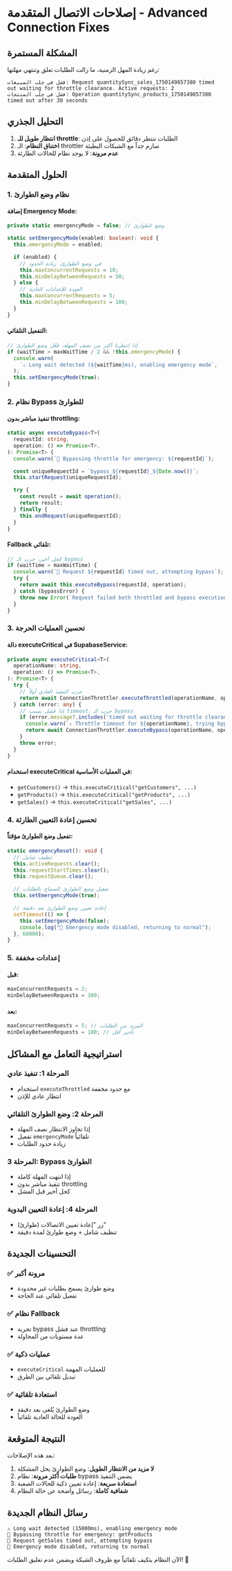 # إصلاحات الاتصال المتقدمة - Advanced Connection Fixes

## المشكلة المستمرة

رغم زيادة المهل الزمنية، ما زالت الطلبات تعلق وتنتهي مهلتها:

```
فشل في جلب المبيعات: Request quantitySync_sales_1750149857380 timed out waiting for throttle clearance. Active requests: 2
فشل في جلب المنتجات: Operation quantitySync_products_1750149857380 timed out after 30 seconds
```

## التحليل الجذري

1. **انتظار طويل للـ throttle**: الطلبات تنتظر دقائق للحصول على إذن
2. **اختناق النظام**: الـ throttler صارم جداً مع الشبكات البطيئة
3. **عدم مرونة**: لا يوجد نظام للحالات الطارئة

## الحلول المتقدمة

### 1. نظام وضع الطوارئ

#### إضافة Emergency Mode:

```typescript
private static emergencyMode = false; // وضع الطوارئ

static setEmergencyMode(enabled: boolean): void {
  this.emergencyMode = enabled;

  if (enabled) {
    // في وضع الطوارئ، زيادة الحدود
    this.maxConcurrentRequests = 10;
    this.minDelayBetweenRequests = 50;
  } else {
    // العودة للإعدادات العادية
    this.maxConcurrentRequests = 5;
    this.minDelayBetweenRequests = 100;
  }
}
```

#### التفعيل التلقائي:

```typescript
// إذا انتظرنا أكثر من نصف المهلة، فعّل وضع الطوارئ
if (waitTime > maxWaitTime / 2 && !this.emergencyMode) {
  console.warn(
    `⚠️ Long wait detected (${waitTime}ms), enabling emergency mode`,
  );
  this.setEmergencyMode(true);
}
```

### 2. نظام Bypass للطوارئ

#### تنفيذ مباشر بدون throttling:

```typescript
static async executeBypass<T>(
  requestId: string,
  operation: () => Promise<T>,
): Promise<T> {
  console.warn(`🚨 Bypassing throttle for emergency: ${requestId}`);

  const uniqueRequestId = `bypass_${requestId}_${Date.now()}`;
  this.startRequest(uniqueRequestId);

  try {
    const result = await operation();
    return result;
  } finally {
    this.endRequest(uniqueRequestId);
  }
}
```

#### Fallback تلقائي:

```typescript
// كحل أخير، جرب الـ bypass
if (waitTime > maxWaitTime) {
  console.warn(`🚨 Request ${requestId} timed out, attempting bypass`);
  try {
    return await this.executeBypass(requestId, operation);
  } catch (bypassError) {
    throw new Error(`Request failed both throttled and bypass execution`);
  }
}
```

### 3. تحسين العمليات الحرجة

#### دالة executeCritical في SupabaseService:

```typescript
private async executeCritical<T>(
  operationName: string,
  operation: () => Promise<T>,
): Promise<T> {
  try {
    // جرب التنفيذ العادي أولاً
    return await ConnectionThrottler.executeThrottled(operationName, operation);
  } catch (error: any) {
    // إذا فشل بسبب timeout، جرب الـ bypass
    if (error.message?.includes('timed out waiting for throttle clearance')) {
      console.warn(`⚠️ Throttle timeout for ${operationName}, trying bypass`);
      return await ConnectionThrottler.executeBypass(operationName, operation);
    }
    throw error;
  }
}
```

#### استخدام executeCritical في العمليات الأساسية:

- `getCustomers()` → `this.executeCritical("getCustomers", ...)`
- `getProducts()` → `this.executeCritical("getProducts", ...)`
- `getSales()` → `this.executeCritical("getSales", ...)`

### 4. تحسين إعادة التعيين الطارئة

#### تفعيل وضع الطوارئ مؤقتاً:

```typescript
static emergencyReset(): void {
  // تنظيف شامل
  this.activeRequests.clear();
  this.requestStartTimes.clear();
  this.requestQueue.clear();

  // تفعيل وضع الطوارئ للسماح بالطلبات
  this.setEmergencyMode(true);

  // إعادة تعيين وضع الطوارئ بعد دقيقة
  setTimeout(() => {
    this.setEmergencyMode(false);
    console.log("🔄 Emergency mode disabled, returning to normal");
  }, 60000);
}
```

### 5. إعدادات مخففة

#### قبل:

```typescript
maxConcurrentRequests = 2;
minDelayBetweenRequests = 300;
```

#### بعد:

```typescript
maxConcurrentRequests = 5; // المزيد من الطلبات
minDelayBetweenRequests = 100; // تأخير أقل
```

## استراتيجية التعامل مع المشاكل

### المرحلة 1: تنفيذ عادي

- استخدام `executeThrottled` مع حدود مخففة
- انتظار عادي للإذن

### المرحلة 2: وضع الطوارئ التلقائي

- إذا تجاوز الانتظار نصف المهلة
- تفعيل `emergencyMode` تلقائياً
- زيادة حدود الطلبات

### المرحلة 3: Bypass الطوارئ

- إذا انتهت المهلة كاملة
- تنفيذ مباشر بدون throttling
- كحل أخير قبل الفشل

### المرحلة 4: إعادة التعيين اليدوية

- زر "إعادة تعيين الاتصالات (طوارئ)"
- تنظيف شامل + وضع طوارئ لمدة دقيقة

## التحسينات الجديدة

### ✅ مرونة أكبر

- وضع طوارئ يسمح بطلبات غير محدودة
- تفعيل تلقائي عند الحاجة

### ✅ نظام Fallback

- تجربة bypass عند فشل throttling
- عدة مستويات من المحاولة

### ✅ عمليات ذكية

- `executeCritical` للعمليات المهمة
- تبديل تلقائي بين الطرق

### ✅ استعادة تلقائية

- وضع الطوارئ يُلغى بعد دقيقة
- العودة للحالة العادية تلقائياً

## النتيجة المتوقعة

بعد هذه الإصلاحات:

1. **لا مزيد من الانتظار الطويل**: وضع الطوارئ يحل المشكلة
2. **طلبات أكثر مرونة**: نظام bypass يضمن التنفيذ
3. **استعادة سريعة**: إعادة تعيين ذكية للحالات الصعبة
4. **شفافية كاملة**: رسائل واضحة عن حالة النظام

## رسائل النظام الجديدة

```
⚠️ Long wait detected (15000ms), enabling emergency mode
🚨 Bypassing throttle for emergency: getProducts
🚨 Request getSales timed out, attempting bypass
🔄 Emergency mode disabled, returning to normal
```

الآن النظام يتكيف تلقائياً مع ظروف الشبكة ويضمن عدم تعليق الطلبات! 🚀

